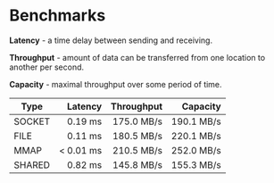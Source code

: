 # Benchmarks

**Latency** - a time delay between sending and receiving.

**Throughput** - amount of data can be transferred from one location to another per second.

**Capacity** - maximal throughput over some period of time.


| Type                  | Latency    | Throughput   | Capacity   |
| --------------------- | -------:   | ---------:   | -------:   |
| SOCKET                | 0.19 ms    | 175.0 MB/s   | 190.1 MB/s |
| FILE                  | 0.11 ms    | 180.5 MB/s   | 220.1 MB/s |
| MMAP                  | < 0.01 ms  | 210.5 MB/s   | 252.0 MB/s |
| SHARED                | 0.82 ms    | 145.8 MB/s   | 155.3 MB/s |

